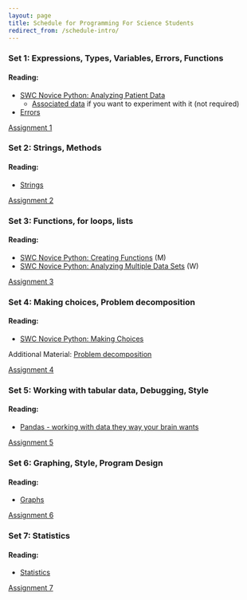 ```yaml
---
layout: page
title: Schedule for Programming For Science Students
redirect_from: /schedule-intro/
---
```

### Set 1: Expressions, Types, Variables, Errors, Functions

#### Reading:

* [SWC Novice Python: Analyzing Patient Data](http://swcarpentry.github.io/python-novice-inflammation/01-numpy)
    * [Associated data](https://raw.githubusercontent.com/swcarpentry/bc/master/novice/python/inflammation-01.csv) if you want to experiment with it (not required)
* [Errors](http://nbviewer.ipython.org/urls/github.com/ethanwhite/progbio/raw/master/ipynbs/errors.ipynb)

[Assignment 1](/assignments/programming-1)

### Set 2: Strings, Methods

#### Reading:

* [Strings](http://nbviewer.ipython.org/urls/github.com/ethanwhite/progbio/raw/master/ipynbs/strings.ipynb)

[Assignment 2](/assignments/programming-2)

### Set 3: Functions, for loops, lists

#### Reading:

* [SWC Novice Python: Creating Functions](http://software-carpentry.org/v5/novice/python/02-func.html) (M)
* [SWC Novice Python: Analyzing Multiple Data Sets](http://software-carpentry.org/v5/novice/python/03-loop.html) (W)

[Assignment 3](/assignments/programming-3)

### Set 4: Making choices, Problem decomposition

#### Reading:

* [SWC Novice Python: Making Choices](http://software-carpentry.org/v5/novice/python/04-cond.html)

Additional Material: 
[Problem decomposition](http://programmingforbiologists.org/material/problem-decomposition)

[Assignment 4](/assignments/programming-4)

### Set 5: Working with tabular data, Debugging, Style

#### Reading:

* [Pandas - working with data they way your brain wants](http://nbviewer.ipython.org/urls/github.com/ethanwhite/progbio/raw/master/ipynbs/pandas.ipynb)
  
[Assignment 5](/assignments/programming-5)

### Set 6: Graphing, Style, Program Design

#### Reading:

* [Graphs](http://nbviewer.ipython.org/urls/github.com/ethanwhite/progbio/raw/master/ipynbs/matplotlib.ipynb)

[Assignment 6](/assignments/programming-6)

### Set 7: Statistics

#### Reading:

* [Statistics](http://nbviewer.ipython.org/urls/github.com/ethanwhite/progbio/raw/master/ipynbs/statistics.ipynb)

[Assignment 7](/assignments/programming-7)
